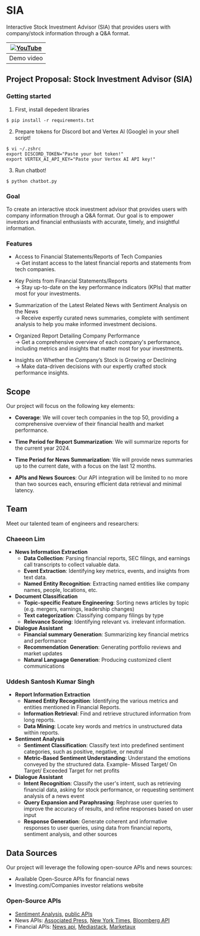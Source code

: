 # SIA
Interactive Stock Investment Advisor (SIA) that provides users with company/stock information through a Q&A format.


|[![YouTube](http://i.ytimg.com/vi/tPgusg6HCt0/hqdefault.jpg)](https://www.youtube.com/watch?v=tPgusg6HCt0)|
|:-----:|
|Demo video|

## Project Proposal: Stock Investment Advisor (SIA)

### Getting started

1. First, install depedent libraries

```shell
$ pip install -r requirements.txt
```

2. Prepare tokens for Discord bot and Vertex AI (Google) in your shell script!

```shell
$ vi ~/.zshrc
export DISCORD_TOKEN="Paste your bot token!"
export VERTEX_AI_API_KEY="Paste your Vertex AI API key!"
```

3. Run chatbot!

```shell
$ python chatbot.py
```

### Goal

To create an interactive stock investment advisor that provides users with company information through a Q&A format. Our goal is to empower investors and financial enthusiasts with accurate, timely, and insightful information.

### Features

* Access to Financial Statements/Reports of Tech Companies</br>
-> Get instant access to the latest financial reports and statements from tech companies.

* Key Points from Financial Statements/Reports</br>
-> Stay up-to-date on the key performance indicators (KPIs) that matter most for your investments.

* Summarization of the Latest Related News with Sentiment Analysis on the News</br>
-> Receive expertly curated news summaries, complete with sentiment analysis to help you make informed investment decisions.

* Organized Report Detailing Company Performance </br>
-> Get a comprehensive overview of each company's performance, including metrics and insights that matter most for your investments.

* Insights on Whether the Company’s Stock is Growing or Declining</br>
-> Make data-driven decisions with our expertly crafted stock performance insights.

## Scope

Our project will focus on the following key elements:

* **Coverage**: We will cover tech companies in the top 50, providing a comprehensive overview of their financial health and market performance.

* **Time Period for Report Summarization**: We will summarize reports for the current year 2024.

* **Time Period for News Summarization**: We will provide news summaries up to the current date, with a focus on the last 12 months.

* **APIs and News Sources**: Our API integration will be limited to no more than two sources each, ensuring efficient data retrieval and minimal latency.

## Team

Meet our talented team of engineers and researchers:

### Chaeeon Lim

* **News Information Extraction**
    * **Data Collection**: Parsing financial reports, SEC filings, and earnings call transcripts to collect valuable data.
    * **Event Extraction**: Identifying key metrics, events, and insights from text data.
    * **Named Entity Recognition**: Extracting named entities like company names, people, locations, etc.
* **Document Classification**
    * **Topic-specific Feature Engineering**: Sorting news articles by topic (e.g. mergers, earnings, leadership changes) 
    * **Text categorization**: Classifying company filings by type 
    * **Relevance Scoring**: Identifying relevant vs. irrelevant information.
* **Dialogue Assistant**
    * **Financial summary Generation**: Summarizing key financial metrics and performance 
    * **Recommendation Generation**: Generating portfolio reviews and market updates 
    * **Natural Language Generation**: Producing customized client communications 

### Uddesh Santosh Kumar Singh

* **Report Information Extraction**
    * **Named Entity Recognition**: Identifying the various metrics and entities mentioned in Financial Reports.
    * **Information Retrieval**: Find and retrieve structured information from long reports.
    * **Data Mining**: Locate key words and metrics in unstructured data within reports.
* **Sentiment Analysis**
    * **Sentiment Classification**: Classify text into predefined sentiment categories, such as positive, negative, or neutral 
    * **Metric-Based Sentiment Understanding**: Understand the emotions conveyed by the structured data. Example- Missed Target/ On Target/ Exceeded Target for net profits 
* **Dialogue Assistant**
    * **Intent Recognition**: Classify the user's intent, such as retrieving financial data, asking for stock performance, or requesting sentiment analysis of a news event 
    * **Query Expansion and Paraphrasing**: Rephrase user queries to improve the accuracy of results, and refine responses based on user input 
    * **Response Generation**: Generate coherent and informative responses to user queries, using data from financial reports, sentiment analysis, and other sources 

## Data Sources

Our project will leverage the following open-source APIs and news sources:
* Available Open-Source APIs for financial news 
* Investing.com/Companies investor relations website 

### Open-Source APIs
* [Sentiment Analysis](https://www.kaggle.com/code/indermohanbains/news-sentiment-analysis), [public APIs](https://github.com/public-apis/public-apis?tab=readme-ov-file#news)
* News APIs: [Associated Press](https://developer.ap.org/), [New York Times](https://developer.nytimes.com/), [Bloomberg API](https://www.bloomberg.com/professional/support/api-library/)
* Financial APIs: [News api](https://newsapi.org/pricing), [Mediastack](https://mediastack.com/product), [Marketaux](https://www.marketaux.com/pricing)